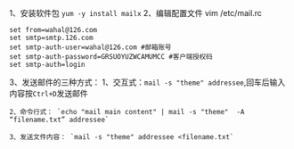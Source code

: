 1、安装软件包
`yum -y install mailx`
2、编辑配置文件
vim /etc/mail.rc
```
set from=wahal@126.com
set smtp=smtp.126.com
set smtp-auth-user=wahal@126.com #邮箱账号
set smtp-auth-password=GRSUOYUZWCAMUMCC #客户端授权码
set smtp-auth=login
```


3、发送邮件的三种方式：
	1、交互式：`mail -s "theme" addressee`,回车后输入内容按`Ctrl+D`发送邮件

	2、命令行式： `echo "mail main content" | mail -s "theme"  -A “filename.txt” addressee`

	3、发送文件内容： `mail -s "theme" addressee <filename.txt`